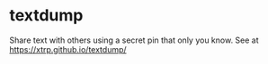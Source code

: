 # textdump
Share text with others using a secret pin that only you know.
See at https://xtrp.github.io/textdump/
